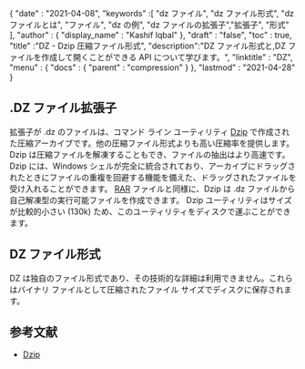 {
  "date" : "2021-04-08",
  "keywords" :[ "dz ファイル", "dz ファイル形式", "dz ファイルとは", "ファイル", "dz の例", "dz ファイルの拡張子","拡張子", "形式" ],
  "author" : {
    "display_name" : "Kashif Iqbal"
},
  "draft" : "false",
  "toc" : true,
  "title" :"DZ - Dzip 圧縮ファイル形式",
  "description":"DZ ファイル形式と,DZ ファイルを作成して開くことができる API について学びます。",
  "linktitle" : "DZ",
  "menu" : {
    "docs" : {
      "parent" : "compression"
}
},
  "lastmod" : "2021-04-28"
}

## .DZ ファイル拡張子

拡張子が .dz のファイルは、コマンド ライン ユーティリティ [Dzip](https://speeddemosarchive.com/dzip/) で作成された圧縮アーカイブです。他の圧縮ファイル形式よりも高い圧縮率を提供します。 Dzip は圧縮ファイルを解凍することもでき、ファイルの抽出はより高速です。 Dzip には、Windows シェルが完全に統合されており、アーカイブにドラッグされたときにファイルの重複を回避する機能を備えた、ドラッグされたファイルを受け入れることができます。 [RAR](/compression/rar/) ファイルと同様に、Dzip は .dz ファイルから自己解凍型の実行可能ファイルを作成できます。 Dzip ユーティリティはサイズが比較的小さい (130k) ため、このユーティリティをディスクで運ぶことができます。

## DZ ファイル形式

DZ は独自のファイル形式であり、その技術的な詳細は利用できません。これらはバイナリ ファイルとして圧縮されたファイル サイズでディスクに保存されます。

## 参考文献

* [Dzip](http://speeddemoarchive.com/dzip/)

